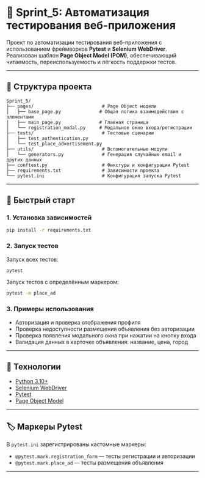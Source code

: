 # 🧪 Sprint_5: Автоматизация тестирования веб-приложения

Проект по автоматизации тестирования веб-приложения с использованием фреймворков **Pytest** и **Selenium WebDriver**.  
Реализован шаблон **Page Object Model (POM)**, обеспечивающий читаемость, переиспользуемость и лёгкость поддержки тестов.

---

## 📁 Структура проекта

```
Sprint_5/
├── pages/                         # Page Object модели
│   ├── base_page.py              # Общая логика взаимодействия с элементами
│   ├── main_page.py              # Главная страница
│   └── registration_modal.py     # Модальное окно входа/регистрации
├── tests/                         # Тестовые сценарии
│   ├── test_authentication.py
│   └── test_place_advertisement.py
├── utils/                         # Вспомогательные модули
│   └── generators.py              # Генерация случайных email и других данных
├── conftest.py                    # Фикстуры и конфигурации Pytest
├── requirements.txt               # Зависимости проекта
└── pytest.ini                     # Конфигурация запуска Pytest
```

---

## 🚀 Быстрый старт

### 1. Установка зависимостей

```bash
pip install -r requirements.txt
```

### 2. Запуск тестов

Запуск всех тестов:

```bash
pytest
```

Запуск тестов с определённым маркером:

```bash
pytest -m place_ad
```

### 3. Примеры использования

- Авторизация и проверка отображения профиля
- Проверка недоступности размещения объявления без авторизации
- Проверка появления модального окна при нажатии на кнопку входа
- Валидация данных в карточке объявления: название, цена, город

---

## 🧰 Технологии

- [Python 3.10+](https://www.python.org/)
- [Selenium WebDriver](https://www.selenium.dev/)
- [Pytest](https://docs.pytest.org/en/latest/)
- [Page Object Model](https://martinfowler.com/bliki/PageObject.html)

---

## 🏷 Маркеры Pytest

В `pytest.ini` зарегистрированы кастомные маркеры:

- `@pytest.mark.registration_form` — тесты регистрации и авторизации
- `@pytest.mark.place_ad` — тесты размещения объявления

---

